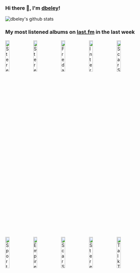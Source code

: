 ### Hi there 👋, I'm [dbeley](https://dbeley.ovh/en)!

![dbeley's github stats](https://github-readme-stats.vercel.app/api?username=dbeley)

### My most listened albums on [last.fm](https://www.last.fm/user/d_beley) in the last week

[<img src='https://lastfm.freetls.fastly.net/i/u/300x300/f1d64213cfe0aadaa44e3742014d02e4.jpg' width='16%' height='16%' alt='Stereolab - Margerine Eclipse'>](https://www.last.fm/music/stereolab/margerine%2beclipse)&nbsp;
[<img src='https://lastfm.freetls.fastly.net/i/u/300x300/14b93899d1096f519beed21f1bdaa1af.jpg' width='16%' height='16%' alt='Stereolab - Mars Audiac Quintet'>](https://www.last.fm/music/stereolab/mars%2baudiac%2bquintet)&nbsp;
[<img src='https://lastfm.freetls.fastly.net/i/u/300x300/95458e99e834eee83bf469b5fc283289.jpg' width='16%' height='16%' alt='Fred again.. - Actual Life 3 (January 1 - September 9 2022)'>](https://www.last.fm/music/fred%2bagain../actual%2blife%2b3%2b%2528january%2b1%2b-%2bseptember%2b9%2b2022%2529)&nbsp;
[<img src='https://lastfm.freetls.fastly.net/i/u/300x300/55292eb15e7e442a9f40f09625d6e111.png' width='16%' height='16%' alt='Interpol - Turn on the Bright Lights'>](https://www.last.fm/music/interpol/turn%2bon%2bthe%2bbright%2blights)&nbsp;
[<img src='https://lastfm.freetls.fastly.net/i/u/300x300/4dc00ab517e74483ad952d69d9d14fe8.jpg' width='16%' height='16%' alt='Scar Symmetry - Dark Matter Dimensions'>](https://www.last.fm/music/scar%2bsymmetry/dark%2bmatter%2bdimensions)&nbsp;
<br>
[<img src='https://lastfm.freetls.fastly.net/i/u/300x300/3746d8f485644e6cce18efc2d695cd46.jpg' width='16%' height='16%' alt='Sport - Bon Voyage'>](https://www.last.fm/music/sport/bon%2bvoyage)&nbsp;
[<img src='https://lastfm.freetls.fastly.net/i/u/300x300/190c7cbee9aa5fdc977e3f018028beac.jpg' width='16%' height='16%' alt='Empire! Empire! (I Was a Lonely Estate) - What It Takes to Move Forward'>](https://www.last.fm/music/empire%2521%2bempire%2521%2b%2528i%2bwas%2ba%2blonely%2bestate%2529/what%2bit%2btakes%2bto%2bmove%2bforward)&nbsp;
[<img src='https://lastfm.freetls.fastly.net/i/u/300x300/a9e60e6b2ee14f05cf528a03501a8388.jpg' width='16%' height='16%' alt='Scar Symmetry - The Singularity (Phase I: Neohumanity)'>](https://www.last.fm/music/scar%2bsymmetry/the%2bsingularity%2b%2528phase%2bi%253a%2bneohumanity%2529)&nbsp;
[<img src='https://lastfm.freetls.fastly.net/i/u/300x300/996f3d5b48b8e0fb62ec44c34b0cb6cc.jpg' width='16%' height='16%' alt='Stereolab - Sound-Dust'>](https://www.last.fm/music/stereolab/sound-dust)&nbsp;
[<img src='https://lastfm.freetls.fastly.net/i/u/300x300/1cab74d0e7dcefe8d4648b2d5a0e6c6c.jpg' width='16%' height='16%' alt='Talk Talk - The Party’s Over'>](https://www.last.fm/music/talk%2btalk/the%2bparty%25e2%2580%2599s%2bover)&nbsp;
<br>
